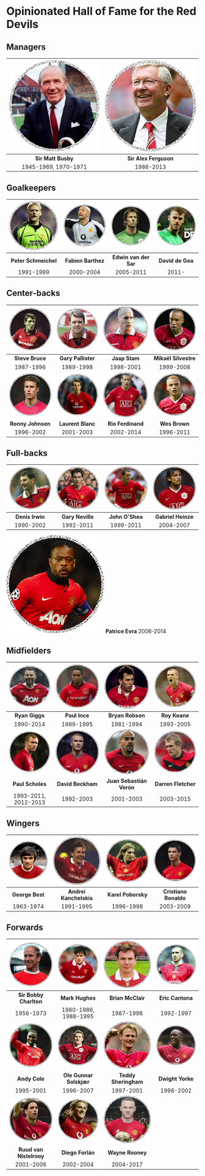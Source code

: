 # Opinionated Hall of Fame for the Red Devils

## Managers

![](managers/matt-busby.png) | ![](managers/alex-ferguson.png)
:---------------------------:|:------------------------------:
**Sir Matt Busby**           | **Sir Alex Ferguson**
1945-1969, 1970-1971         | 1986-2013

## Goalkeepers

![](gk/schmeichel.png) | ![](gk/barthez.png) | ![](gk/van-der-sar.png) | ![](gk/de-gea.png)
:---------------------:|:-------------------:|:-----------------------:|:-----------------:
**Peter Schmeichel**   | **Fabien Barthez**  | **Edwin van der Sar**   | **David de Gea**
1991-1999              | 2000-2004           | 2005-2011               | 2011-

## Center-backs

![](cb/bruce.png)   | ![](cb/pallister.png) | ![](cb/stam.png)      | ![](cb/silvestre.png)
:------------------:|:---------------------:|:---------------------:|:--------------------:
**Steve Bruce**     | **Gary Pallister**    | **Jaap Stam**         | **Mikaël Silvestre**
1987-1996           | 1989-1998             | 1998-2001             | 1999-2008
![](cb/johnsen.png) | ![](cb/blanc.png)     | ![](cb/ferdinand.png) | ![](cb/wes-brown.png)
**Ronny Johnsen**   | **Laurent Blanc**     | **Rio Ferdinand**     | **Wes Brown**
1996-2002           | 2001-2003             | 2002-2014             | 1996-2011

## Full-backs

![](fb/irwin.png) | ![](fb/gary-neville.png) | ![](fb/o-shea.png) | ![](fb/heinze.png)
:----------------:|:------------------------:|:------------------:|:-----------------:
**Denis Irwin**   | **Gary Neville**         | **John O'Shea**    | **Gabriel Heinze**
1990-2002         | 1992-2011                | 1999-2011          | 2004-2007
![](fb/evra.png)
**Patrice Evra**
2006-2014

## Midfielders

![](mf/giggs.png)    | ![](mf/paul-ince.png) | ![](mf/bryan-robson.png) | ![](mf/roy-keane.png)
:-------------------:|:---------------------:|:------------------------:|:--------------------:
**Ryan Giggs**       | **Paul Ince**         | **Bryan Robson**         | **Roy Keane**
1990-2014            | 1989-1995             | 1981-1994                | 1993-2005
![](mf/scholes.png)  | ![](mf/beckham.png)   | ![](mf/veron.png)        | ![](mf/fletcher.png)
**Paul Scholes**     | **David Beckham**     | **Juan Sebastián Verón** | **Darren Fletcher**
1993-2011, 2012-2013 | 1992-2003             | 2001-2003                | 2003-2015

## Wingers

![](wingers/george-best.png) | ![](wingers/kanchelskis.png) | ![](wingers/poborsky.png) | ![](wingers/ronaldo.png)
:---------------------------:|:----------------------------:|:-------------------------:|:-----------------------:
**George Best**              | **Andrei Kanchelskis**       | **Karel Poborsky**        | **Cristiano Ronaldo**
1963-1974                    | 1991-1995                    | 1996-1998                 | 2003-2009

## Forwards

![](fw/bobby-charlton.png) | ![](fw/mark-hughes.png) | ![](fw/brian-mcclair.png) | ![](fw/cantona.png)
:-------------------------:|:-----------------------:|:-------------------------:|:------------------:
**Sir Bobby Charlton**     | **Mark Hughes**         | **Brian McClair**         | **Eric Cantona**
1956-1973                  | 1980-1986, 1988-1995    | 1987-1998                 | 1992-1997
![](fw/andy-cole.png)      | ![](fw/solskjaer.png)   | ![](fw/sheringham.png)    | ![](fw/yorke.png)
**Andy Cole**              | **Ole Gunnar Solskjær** | **Teddy Sheringham**      | **Dwight Yorke**
1995-2001                  | 1996-2007               | 1997-2001                 | 1998-2002
![](fw/van-nistelrooy.png) | ![](fw/forlan.png)      | ![](fw/rooney.png)
**Ruud van Nistelrooy**    | **Diego Forlán**        | **Wayne Rooney**
2001-2006                  | 2002-2004               | 2004-2017
